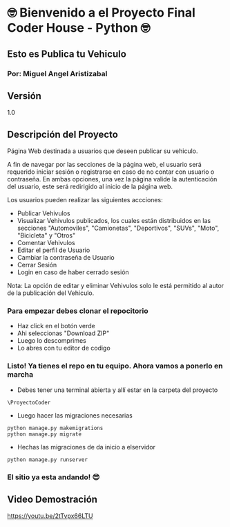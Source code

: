 # :nerd_face: Bienvenido a el Proyecto Final Coder House - Python :nerd_face: #
## Esto es Publica tu Vehiculo ##
### Por: Miguel Angel Aristizabal ###


## Versión
1.0

## Descripción del Proyecto
Página Web destinada a usuarios que deseen publicar su vehiculo.

A fin de navegar por las secciones de la página web, el usuario será requerido iniciar sesión o registrarse en caso de no contar con usuario o contraseña. En ambas opciones, una vez la página valide la autenticación del usuario, este será redirigido al inicio de la página web.

Los usuarios pueden realizar las siguientes accciones:
* Publicar Vehivulos
* Visualizar Vehivulos publicados, los cuales están distribuidos en las secciones "Automoviles", "Camionetas", "Deportivos", "SUVs", "Moto", "Bicicleta" y "Otros"
* Comentar Vehivulos
* Editar el perfil de Usuario
* Cambiar la contraseña de Usuario
* Cerrar Sesión
* Login en caso de haber cerrado sesión

Nota: La opción de editar y eliminar Vehivulos solo le está permitido al autor de la publicación del Vehiculo.


### Para empezar debes clonar el repocitorio ###

* Haz click en el botón verde
* Ahi seleccionas "Download ZIP"
* Luego lo descomprimes
* Lo abres con tu editor de codigo

### Listo! Ya tienes el repo en tu equipo. Ahora vamos a ponerlo en marcha ###

* Debes tener una terminal abierta y allí estar en la carpeta del proyecto
```shell
\ProyectoCoder
```
* Luego hacer las migraciones necesarias
```shell
python manage.py makemigrations
python manage.py migrate
```
* Hechas las migraciones de da inicio a elservidor

```shell
python manage.py runserver
```
### El sitio ya esta andando! :sunglasses: ###


## Video Demostración

https://youtu.be/2tTvpx66LTU









